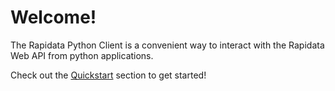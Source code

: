 
# Welcome!

The Rapidata Python Client is a convenient way to interact with the Rapidata Web API from python applications.

Check out the [Quickstart](quickstart.md) section to get started!